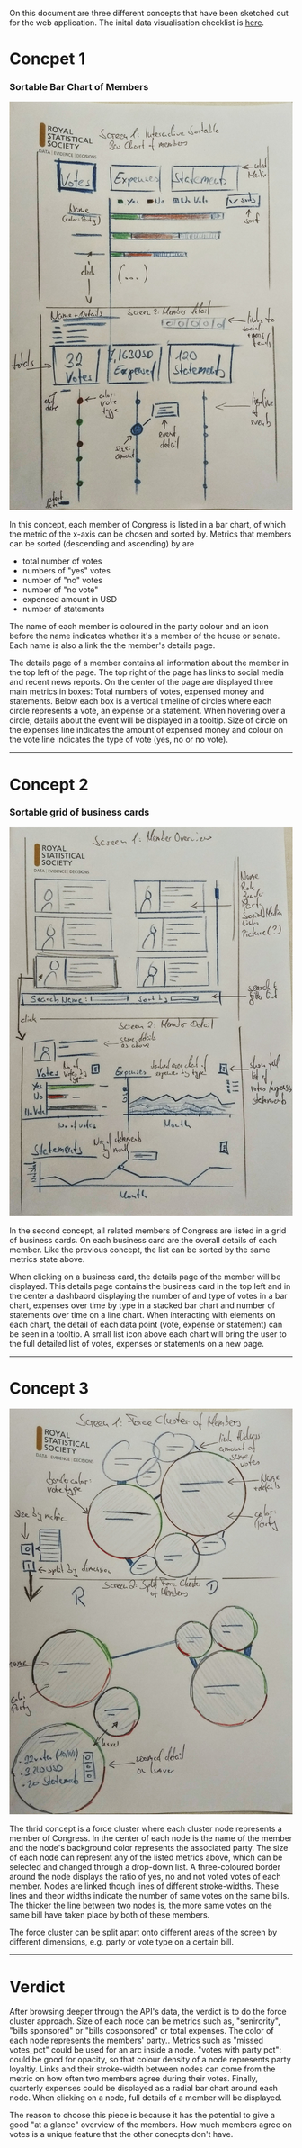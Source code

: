 On this document are three different concepts that have been sketched out for the web application. The inital data visualisation checklist is [here](https://github.com/ckanz/congressional-representatives-california-visualisation/blob/documentation/concept/data-vis-chechlist.md).

# Concpet 1
### Sortable Bar Chart of Members
![Concept1](https://github.com/ckanz/congressional-representatives-california-visualisation/blob/master/concept/concept_1.jpg?raw=true)

In this concept, each member of Congress is listed in a bar chart, of which the metric of the x-axis can be chosen and sorted by. Metrics that members can be sorted (descending and ascending) by are
* total number of votes
* numbers of "yes" votes
* number of "no" votes
* number of "no vote"
* expensed amount in USD
* number of statements

The name of each member is coloured in the party colour and an icon before the name indicates whether it's a member of the house or senate. Each name is also a link the the member's details page.

The details page of a member contains all information about the member in the top left of the page. The top right of the page has links to social media and recent news reports. On the center of the page are displayed three main metrics in boxes: Total numbers of votes, expensed money and statements. Below each box is a vertical timeline of circles where each circle represents a vote, an expense or a statement. When hovering over a circle, details about the event will be displayed in a tooltip. Size of circle on the expenses line indicates the amount of expensed money and colour on the vote line indicates the type of vote (yes, no or no vote).

---

# Concept 2
### Sortable grid of business cards
![Concept2](https://github.com/ckanz/congressional-representatives-california-visualisation/blob/master/concept/concept_2.jpg?raw=true)

In the second concept, all related members of Congress are listed in a grid of business cards. On each business card are the overall details of each member. Like the previous concept, the list can be sorted by the same metrics state above.

When clicking on a business card, the details page of the member will be displayed. This details page contains the business card in the top left and in the center a dashbaord displaying the number of and type of votes in a bar chart, expenses over time by type in a stacked bar chart and number of statements over time on a line chart. When interacting with elements on each chart, the detail of each data point (vote, expense or statement) can be seen in a tooltip. A small list icon above each chart will bring the user to the full detailed list of votes, expenses or statements on a new page.

---

# Concept 3
![Concept3](https://github.com/ckanz/congressional-representatives-california-visualisation/blob/master/concept/concept_3.jpg?raw=true)

The thrid concept is a force cluster where each cluster node represents a member of Congress. In the center of each node is the name of the member and the node's background color represents the associated party. The size of each node can represent any of the listed metrics above, which can be selected and changed through a drop-down list. A three-coloured  border around the node displays the ratio of yes, no and not voted votes of each member. Nodes are linked though lines of different stroke-widths. These lines and theor widths indicate the number of same votes on the same bills. The thicker the line between two nodes is, the more same votes on the same bill have taken place by both of these members.

The force cluster can be split apart onto different areas of the screen by different dimensions, e.g. party or vote type on a certain bill.

---

# Verdict

After browsing deeper through the API's data, the verdict is to do the force cluster approach. Size of each node can be metrics such as, "senirority", "bills sponsored" or "bills cosponsored" or total expenses. The color of each node represents the members' party.. Metrics such as "missed votes_pct" could be used for an arc inside a node. "votes with party pct": could be good for opacity, so that colour density of a node represents party loyaltiy. Links and their stroke-width between nodes can come from the metric on how often two members agree during their votes. Finally, quarterly expenses could be displayed as a radial bar chart around each node. When clicking on a node, full details of a member will be displayed.

The reason to choose this piece is because it has the potential to give a good "at a glance" overview of the members. How much members agree on votes is a unique feature that the other conecpts don't have.
